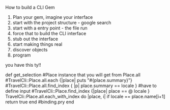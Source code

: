 How to build a CLI Gem

1. Plan your gem, imagine your interface
2. start with the project structure - google search
3. start with a entry point - the file run
4. force that to build the CLI interface
5. stub out the interface
6. start making things real
7. discover objects
8. program

you have this ty!!

def get_selection
   #Place instance that you will get from Place.all
    #TravelCli::Place.all.each {|place| puts "#{place.summary}"}
    #TravelCli::Place.all.find_index { |p| place.summary == locale } #have to define input
    #TravelCli::Place.find_index {|place| place == @ locale }
    TravelCli::Place.all.each_with_index do |place, i|
    if locale == place.name[i+1]
        return true
    end
   #binding.pry
end
